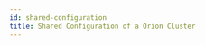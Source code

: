 ```yaml
---
id: shared-configuration
title: Shared Configuration of a Orion Cluster
---
```


<!--
 Copyright IBM Corp. All Rights Reserved.

 SPDX-License-Identifier: CC-BY-4.0
 -->

